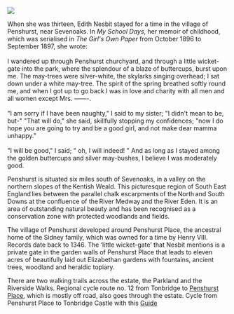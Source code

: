 <a href="https://dev.visual-essays.app"><img src="https://dev-visual-essays.netlify.app/images/ve-button.png"/></a>
<param author="Eleanor Fitzsimons" banner="/images/banners/19c.jpg" layout="vtl" title="Edith Nesbit, Penshurst" ve-config=""/>

<param aliases="Sevenoaks" eid="Q939838" ve-entity=""/>
<param aliases="Penshurst" eid="Q1227477" ve-entity=""/>
<param aliases="Medway" eid="Q797782" ve-entity=""/>
<param aliases="Eden" eid="Q6516469" ve-entity=""/>
<param aliases="Penshurst Place" eid="Q7164746" ve-entity=""/>
<param aliases="Tonbridge" eid="Q936183" ve-entity=""/>
<param aliases="Tonbridge Castle" eid="Q7820768" ve-entity=""/>

When she was thirteen, Edith Nesbit stayed for a time in the village of Penshurst, near Sevenoaks. In _My School Days_, her memoir of childhood, which was serialised in _The Girl's Own Paper_ from October 1896 to September 1897, she wrote: 
<br/><br/>
I wandered up through Penshurst churchyard, and through a little wicket-gate into the park, where the splendour of a blaze of buttercups, burst upon me. The may-trees were silver-white, the skylarks singing overhead; I sat down under a white may-tree. The spirit of the spring breathed softly round me, and when I got up to go back I was in love and charity with all men and all women except Mrs. ——-. 
<br/><br/>
"I am sorry if I have been naughty," I said to my sister; "I didn't mean to be, but-" "That will do," she said, skillfully stopping my confidences; "now I do hope you are going to try and be a good girl, and not make dear mamma unhappy." 
<br/><br/>
"I will be good," I said; " oh, I will indeed! " And as long as I stayed among the golden buttercups and silver may-bushes, I believe I was moderately good. 
<param label="Penshurst" url="https://stor.artstor.org/stor/fa7281ea-765d-4ca1-afc9-2723f4ef7ff2" ve-image=""/>
<param center="51.2342802052878, 0.1940171847982023" ve-map="" zoom="12"/>

Penshurst is situated six miles south of Sevenoaks, in a valley on the northern slopes of the Kentish Weald. This picturesque region of South East England lies between the parallel chalk escarpments of the North and South Downs at the confluence of the River Medway and the River Eden. It is an area of outstanding natural beauty and has been recognised as a conservation zone with protected woodlands and fields.  
<param ve-image-v2 manifest="https://iiif.juncture-digital.org/wc:River_Medway_at_Penshurst_-_geograph.org.uk_-_2206540.jpg/manifest.json">
<param center="Q1227477" ve-map="" zoom="15"/>

The village of Penshurst developed around Penshurst Place, the ancestral home of the Sidney family, which was owned for a time by Henry VIII. Records date back to 1346. The ‘little wicket-gate’ that Nesbit mentions is a private gate in the garden walls of Penshurst Place that leads to eleven acres of beautifully laid out Elizabethan gardens with fountains, ancient trees, woodland and heraldic topiary. 
<param ve-image-v2 manifest="https://iiif.juncture-digital.org/wc:Penshurst_Place%2C_Kent.jpg/manifest.json">
<param center="Q7164746" ve-map="" zoom="15"/>

There are two walking trails across the estate, the Parkland and the Riverside Walks. Regional cycle route no. 12 from Tonbridge to [Penshurst Place](https://www.penshurstplace.com), which is mostly off road, also goes through the estate.  Cycle from Penshurst Place to Tonbridge Castle with this [Guide](https://www.penshurstplace.com/public/uploads/browser/files/Cycle%20Route.pdf)
<param ve-image-v2 manifest="https://iiif.juncture-digital.org/wc:Penshurst_Place%2C_2012_%283%29.JPG/manifest.json">
<param center="Q7820768" ve-map="" zoom="16"/>
